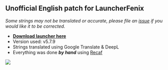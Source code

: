 ## Unofficial English patch for LauncherFenix

*Some strings may not be translated or accurate, please file an [issue](https://github.com/ztgasdf/fenix-english/issues) if you would like it to be corrected.*

 - [**Download launcher here**](https://github.com/ztgasdf/fenix-english/releases/download/v0.2/LauncherFenix-Minecraft-v7-patched.jar)
 - Version used: v5.7.9
 - Strings translated using Google Translate & DeepL
 - Everything was done ***by hand*** using [Recaf](https://github.com/Col-E/Recaf)

![](https://cdn.discordapp.com/attachments/892880207046901801/897958361205727232/d13_172553-860.png)
